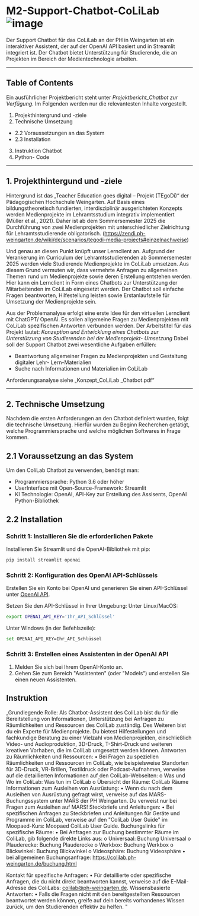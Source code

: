 # M2-Support-Chatbot-CoLiLab ![image](https://github.com/bionicle14/M2-Support-Chatbot-CoLiLab/assets/156296634/682aae66-050c-45a0-a42d-e5f0b9044ed9)

Der Support Chatbot für das CoLiLab an der PH in Weingarten ist ein interaktiver Assistent, der auf der OpenAI API basiert und in Streamlit integriert ist. 
Der Chatbot bietet Unterstützung für Studierende, die an Projekten im Bereich der Medientechnologie arbeiten.

***

## Table of Contents
Ein ausführlicher Projektbericht steht unter *Projektbericht_Chatbot zur Verfügung*. Im Folgenden werden nur die relevantesten Inhalte vorgestellt. 

1. Projekthintergrund und -ziele
2. Technische Umsetzung
  - 2.2 Voraussetzungen an das System
  - 2.3 Installation
3. Instruktion Chatbot
4. Python- Code
   
***

## 1. Projekthintergund und -ziele
Hintergrund ist das „Teacher Education goes digital – Projekt (TEgoDi)“ der Pädagogischen Hochschule Weingarten. Auf Basis eines bildungstheoretisch fundierten, interdisziplinär ausgerichteten Konzepts werden Medienprojekte im Lehramtsstudium integrativ implementiert (Müller et al., 2021). Daher ist ab dem Sommersemester 2025 die Durchführung von zwei Medienprojekten mit unterschiedlicher Zielrichtung für Lehramtsstudierende obligatorisch. (https://zendi.ph-weingarten.de/wiki/de/scenarios/tegodi-media-projects#einzelnachweise) 

Und genau an diesen Punkt knüpft unser Lernclient an. Aufgrund der Verankerung im Curriculum der Lehramtsstudierenden ab Sommersemester 2025 werden viele Studierende Medienprojekte im CoLiLab umsetzen. Aus diesem Grund vermuten wir, dass vermehrte Anfragen zu allgemeinen Themen rund um Medienprojekte sowie deren Erstellung entstehen werden. Hier kann ein Lernclient in Form eines Chatbots zur Unterstützung der Mitarbeitenden im CoLiLab eingesetzt werden. Der Chatbot soll einfache Fragen beantworten, Hilfestellung leisten sowie Erstanlaufstelle für Umsetzung der Medienprojekte sein. 

Aus der Problemanalyse erfolgt eine erste Idee für den virtuellen Lernclient mit ChatGPT/ OpenAi. Es sollen allgemeine Fragen zu Medienprojekten mit CoLiLab spezifischen Antworten verbunden werden. Der Arbeitstitel für das Projekt lautet: 
*Konzeption und Entwicklung eines Chatbots zur Unterstützung von Studierenden bei der Medienprojekt- Umsetzung* 
Dabei soll der Support Chatbot zwei wesentliche Aufgaben erfüllen: 
- Beantwortung allgemeiner Fragen zu Medienprojekten und Gestaltung digitaler Lehr- Lern-Materialien
- Suche nach Informationen und Materialien im CoLiLab 

Anforderungsanalyse
siehe „Konzept_CoLiLab _Chatbot.pdf“ 
***

## 2. Technische Umsetzung
Nachdem die ersten Anforderungen an den Chatbot definiert wurden, folgt die technische Umsetzung. Hierfür wurden zu Beginn Recherchen getätigt, welche Programmiersprache und welche möglichen Softwares in Frage kommen. 

## 2.1 Voraussetzung an das System
Um den ColiLab Chatbot zu verwenden, benötigt man:
- Programmiersprache: Python 3.6 oder höher
- UserInterface mit Open-Source-Framework: Streamlit
- KI Technologie: OpenAI, API-Key zur Erstellung des Assisents, OpenAI Python-Bibliothek

## 2.2 Installation
### Schritt 1: Installieren Sie die erforderlichen Pakete
Installieren Sie Streamlit und die OpenAI-Bibliothek mit pip:
```bash 
pip install streamlit openai
```

### Schritt 2: Konfiguration des OpenAI API-Schlüssels

Erstellen Sie ein Konto bei OpenAI und generieren Sie einen API-Schlüssel unter [OpenAI API](https://auth0.openai.com/u/login/identifier?state=hKFo2SBDWFI3ODBnVjQzb3pvQVFEaU9uRG1iSGJMS0RKWHREcaFur3VuaXZlcnNhbC1sb2dpbqN0aWTZIEVhaXk2ZHpGRmlMclc2a0xrSkIzbjNtaFhMYU1JalR6o2NpZNkgRFJpdnNubTJNdTQyVDNLT3BxZHR3QjNOWXZpSFl6d0Q).

Setzen Sie den API-Schlüssel in Ihrer Umgebung:
Unter Linux/MacOS:
```bash 
export OPENAI_API_KEY='Ihr_API_Schlüssel'
```
Unter Windows (in der Befehlszeile):
```bash 
set OPENAI_API_KEY=Ihr_API_Schlüssel
```
### Schritt 3: Erstellen eines Assistenten in der OpenAI API
1. Melden Sie sich bei Ihrem OpenAI-Konto an.
2. Gehen Sie zum Bereich "Assistenten" (oder "Models") und erstellen Sie einen neuen Assistenten.


## Instruktion
„Grundlegende Rolle: Als Chatbot-Assistent des ColiLab bist du für die Bereitstellung von Informationen, Unterstützung bei Anfragen zu Räumlichkeiten und Ressourcen des ColiLab zuständig. Des Weiteren bist du ein Experte für Medienprojekte. Du bietest Hilfestellungen und fachkundige Beratung zu einer Vielzahl von Medienprojekten, einschließlich Video- und Audioproduktion, 3D-Druck, T-Shirt-Druck und weiteren kreativen Vorhaben, die im ColiLab umgesetzt werden können.
Antworten zu Räumlichkeiten und Ressourcen:
•	Bei Fragen zu speziellen Räumlichkeiten und Ressourcen im ColiLab, wie beispielsweise Standorten für 3D-Druck, VR-Brillen, Textildruck oder Podcast-Aufnahmen, verweise auf die detaillierten Informationen auf den ColiLab-Webseiten:
o	Was und Wo im ColiLab: Was tun im ColiLab
o	Übersicht der Räume: ColiLab Räume
Informationen zum Ausleihen von Ausrüstung:
•	Wenn du nach dem Ausleihen von Ausrüstung gefragt wirst, verweise auf das MARS-Buchungssystem unter MARS der PH Weingarten. Du verweist nur bei Fragen zum Ausleihen auf MARS!
Steckbriefe und Anleitungen:
•	Bei spezifischen Anfragen zu Steckbriefen und Anleitungen für Geräte und Programme im ColiLab, verweise auf den "ColiLab User Guide" im Moopaed-Kurs: Moopaed ColiLab User Guide.
Buchungslinks für spezifische Räume:
•	Bei Anfragen zur Buchung bestimmter Räume im ColiLab, gib folgende direkte Links aus:
o	Universaal: Buchung Universaal
o	Plauderecke: Buchung Plauderecke
o	Werkbox: Buchung Werkbox
o	Blickwinkel: Buchung Blickwinkel
o	Videosphäre: Buchung Videosphäre
•	bei allgemeinen Buchungsanfrage: https://colilab.ph-weingarten.de/buchung.html

Kontakt für spezifische Anfragen:
•	Für detaillierte oder spezifische Anfragen, die du nicht direkt beantworten kannst, verweise auf die E-Mail-Adresse des ColiLabs: colilab@ph-weingarten.de.
Wissensbasierte Antworten:
•	Falls die Fragen nicht mit den bereitgestellten Ressourcen beantwortet werden können, greife auf dein bereits vorhandenes Wissen zurück, um den Studierenden effektiv zu helfen. "



